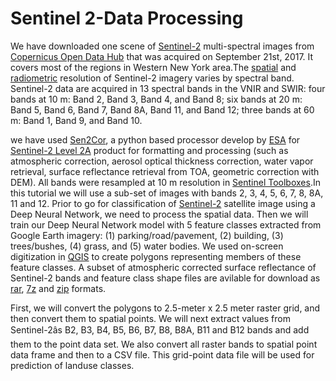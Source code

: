 # Sentinel 2-Data Processing
We have downloaded one scene of [Sentinel-2](https://www.esa.int/Our_Activities/Observing_the_Earth/Copernicus/Sentinel-2) multi-spectral images from [Copernicus Open Data Hub](https://scihub.copernicus.eu/dhus/#/home) that was acquired on September 21st, 2017. It covers most of the regions in Western New York area.The [spatial](https://earth.esa.int/web/sentinel/user-guides/sentinel-2-msi/resolutions/spatial) and [radiometric](https://earth.esa.int/web/sentinel/user-guides/sentinel-2-msi/resolutions/spatial) resolution of Sentinel-2 imagery varies by spectral band. Sentinel-2 data are acquired in 13 spectral bands in the VNIR and SWIR: four bands at 10 m: Band 2, Band 3, Band 4, and Band 8; six bands at 20 m: Band 5, Band 6, Band 7, Band 8A, Band 11, and Band 12; three bands at 60 m: Band 1, Band 9, and Band 10.

we have used [Sen2Cor](https://www.esa.int/Our_Activities/Observing_the_Earth/Copernicus/Sentinel-2), a python based processor develop by [ESA](http://www.esa.int/ESA) for [Sentinel-2 Level 2A](https://sentinel.esa.int/web/sentinel/user-guides/document-library/-/asset_publisher/xlslt4309D5h/content/sentinel-2-msi-level-2a-product-definition;jsessionid=012C32D7FCD607BAB2110EBDA053BBC7.jvm1?redirect=https%3A%2F%2Fsentinel.esa.int%2Fweb%2Fsentinel%2Fuser-guides%2Fdocument-library%3Bjsessionid%3D012C32D7FCD607BAB2110EBDA053BBC7.jvm1%3Fp_p_id%3D101_INSTANCE_xlslt4309D5h%26p_p_lifecycle%3D0%26p_p_state%3Dnormal%26p_p_mode%3Dview%26p_p_col_id%3Dcolumn-1%26p_p_col_count%3D1%26_101_INSTANCE_xlslt4309D5h_keywords%3D%26_101_INSTANCE_xlslt4309D5h_advancedSearch%3Dfalse%26_101_INSTANCE_xlslt4309D5h_delta%3D75%26_101_INSTANCE_xlslt4309D5h_andOperator%3Dtrue) product for formatting and processing (such as atmospheric correction, aerosol optical thickness correction, water vapor retrieval, surface reflectance retrieval from TOA, geometric correction with DEM). All bands were resampled at 10 m resolution in [Sentinel Toolboxes](http://step.esa.int/main/download/).In this tutorial we will use a sub-set of images with bands 2, 3, 4, 5, 6, 7, 8, 8A, 11 and 12.
Prior to go for classification of [Sentinel-2](https://www.esa.int/Our_Activities/Observing_the_Earth/Copernicus/Sentinel-2) satellite image using a Deep Neural Network, we need to process the spatial data. Then we will train our Deep Neural Network model  with 5 feature classes extracted from Google Earth imagery: (1) parking/road/pavement, (2) building, (3) trees/bushes, (4) grass, and (5) water bodies. We used on-screen digitization in [QGIS](https://www.qgis.org/en/site/) to create polygons representing members of these feature classes.
A subset of atmospheric corrected surface reflectance of Sentinel-2 bands and feature class shape files are avilable for download as [rar](https://www.dropbox.com/s/wcllg9tkxsvge7r/Data.rar?dl=0), [7z](https://www.dropbox.com/s/fz3b8thtm3ogw19/Data.7z?dl=0) and [zip](https://www.dropbox.com/s/9neml6r8wtm8w6g/Data.zip?dl=0) formats.


First, we will convert the polygons to 2.5-meter x 2.5 meter raster grid, and then convert them to spatial points. We will next extract values from Sentinel-2âs B2, B3, B4, B5, B6, B7, B8, B8A, B11 and B12 bands and add them to the point data set. We also convert all raster bands to spatial point data frame and then to a CSV file. This grid-point data file will be used for prediction of landuse classes.

